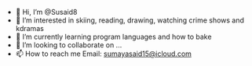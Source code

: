 - 👋 Hi, I’m @Susaid8
- 👀 I’m interested in skiing, reading, drawing, watching crime shows and kdramas
- 🌱 I’m currently learning program languages and how to bake
- 💞️ I’m looking to collaborate on ...
- 📫 How to reach me Email: sumayasaid15@icloud.com

<!---
Susaid8/Susaid8 is a ✨ special ✨ repository because its `README.md` (this file) appears on your GitHub profile.
You can click the Preview link to take a look at your changes.
--->
